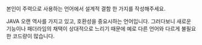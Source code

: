 본인이 주력으로 사용하는 언어에서 설계적 결함 한 가지를 작성해주세요.

JAVA
오랜 역사를 가지고 있고, 호환성을 중요시하는 언어입니다.
그러다보니 새로운 기능이나 패더라임의 채택이 상대적으로 느리기 때문에
예로 다른 언어와 다르게 불필요한 코드량이 많습니다.